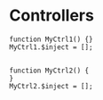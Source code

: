 # Controllers

```
function MyCtrl1() {}
MyCtrl1.$inject = [];


function MyCtrl2() {
}
MyCtrl2.$inject = [];
```